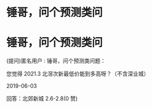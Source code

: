 # 锤哥，问个预测类问

# 锤哥，问个预测类问

(提问)匿名用户 : 锤哥，问个预测类问题：

您觉得 2021.3 北滘次新最低价能到多高呀？（不含深业城）

2019-06-03

回答：北郊新城 2.6-2.8(0 赞)